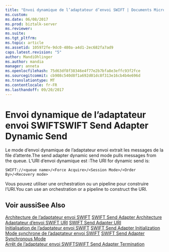 ```yaml
---
title: "Envoi dynamique de l’adaptateur d’envoi SWIFT | Documents Microsoft"
ms.custom: 
ms.date: 06/08/2017
ms.prod: biztalk-server
ms.reviewer: 
ms.suite: 
ms.tgt_pltfrm: 
ms.topic: article
ms.assetid: 105972fe-9dc0-480a-a4d1-2ec682fa7ad9
caps.latest.revision: "5"
author: MandiOhlinger
ms.author: mandia
manager: anneta
ms.openlocfilehash: 75d63df8f38346e4f77e2b7bfa8e3effc93f2fce
ms.sourcegitcommit: cb908c540d8f1a692d01dc8f313e16cb4b4e696d
ms.translationtype: MT
ms.contentlocale: fr-FR
ms.lasthandoff: 09/20/2017
---
```

# <a name="swift-send-adapter-dynamic-send"></a><span data-ttu-id="550a4-102">Envoi dynamique de l’adaptateur envoi SWIFT</span><span class="sxs-lookup"><span data-stu-id="550a4-102">SWIFT Send Adapter Dynamic Send</span></span>
<span data-ttu-id="550a4-103">Le mode d’envoi dynamique de l’adaptateur envoi extrait les messages de la file d’attente.</span><span class="sxs-lookup"><span data-stu-id="550a4-103">The send adapter dynamic send mode pulls messages from the queue.</span></span> <span data-ttu-id="550a4-104">L’URI d’envoi dynamique est :</span><span class="sxs-lookup"><span data-stu-id="550a4-104">The URI for dynamic send is:</span></span>  
  
```  
SWIFT://<queue name>/<Force Acquire>/<Session Mode>/<Order By>/<Recovery mode>  
```  
  
 <span data-ttu-id="550a4-105">Vous pouvez utiliser une orchestration ou un pipeline pour construire l’URI.</span><span class="sxs-lookup"><span data-stu-id="550a4-105">You can use an orchestration or a pipeline to construct the URI.</span></span>  
  
## <a name="see-also"></a><span data-ttu-id="550a4-106">Voir aussi</span><span class="sxs-lookup"><span data-stu-id="550a4-106">See Also</span></span>  
 <span data-ttu-id="550a4-107">[Architecture de l’adaptateur envoi SWIFT](../../adapters-and-accelerators/fileact-interact/swift-send-adapter-architecture.md) </span><span class="sxs-lookup"><span data-stu-id="550a4-107">[SWIFT Send Adapter Architecture](../../adapters-and-accelerators/fileact-interact/swift-send-adapter-architecture.md) </span></span>  
 <span data-ttu-id="550a4-108">[Adaptateur d’envoi SWIFT URI](../../adapters-and-accelerators/fileact-interact/swift-send-adapter-uri.md) </span><span class="sxs-lookup"><span data-stu-id="550a4-108">[SWIFT Send Adapter URI](../../adapters-and-accelerators/fileact-interact/swift-send-adapter-uri.md) </span></span>  
 <span data-ttu-id="550a4-109">[Initialisation de l’adaptateur envoi SWIFT](../../adapters-and-accelerators/fileact-interact/swift-send-adapter-initialization.md) </span><span class="sxs-lookup"><span data-stu-id="550a4-109">[SWIFT Send Adapter Initialization](../../adapters-and-accelerators/fileact-interact/swift-send-adapter-initialization.md) </span></span>  
 <span data-ttu-id="550a4-110">[Mode synchrone de l’adaptateur envoi SWIFT](../../adapters-and-accelerators/fileact-interact/swift-send-adapter-synchronous-mode.md) </span><span class="sxs-lookup"><span data-stu-id="550a4-110">[SWIFT Send Adapter Synchronous Mode](../../adapters-and-accelerators/fileact-interact/swift-send-adapter-synchronous-mode.md) </span></span>  
 [<span data-ttu-id="550a4-111">Arrêt de l’adaptateur envoi SWIFT</span><span class="sxs-lookup"><span data-stu-id="550a4-111">SWIFT Send Adapter Termination</span></span>](../../adapters-and-accelerators/fileact-interact/swift-send-adapter-termination.md)